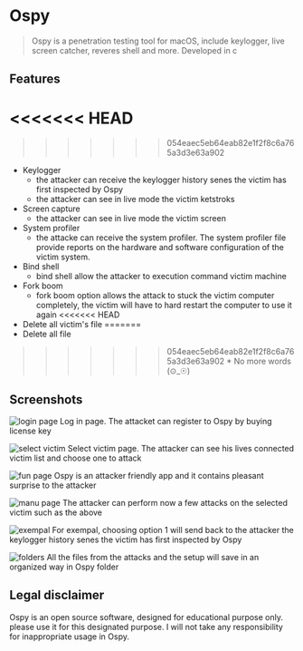 # Ospy
> Ospy is a penetration testing tool for macOS, include keylogger, live screen catcher, reveres shell and more. Developed in c

## Features
<<<<<<< HEAD
=======

>>>>>>> 054eaec5eb64eab82e1f2f8c6a765a3d3e63a902
* Keylogger
	* the attacker can receive the keylogger history senes the victim has first inspected by Ospy
	* the attacker can see in live mode the victim ketstroks
* Screen capture
	* the attacker can see in live mode the victim screen
* System profiler
	* the attacke can receive the system profiler. The system profiler file provide reports on the hardware and software configuration of the victim system. 
* Bind shell
	* bind shell allow the attacker to execution command victim machine
* Fork boom
	* fork boom option allows the attack to stuck the victim computer completely, the victim will have to hard restart the computer to use it again
<<<<<<< HEAD
* Delete all victim's file
=======
* Delete all file
>>>>>>> 054eaec5eb64eab82e1f2f8c6a765a3d3e63a902
	* No more words (⊙_☉)
	
## Screenshots
![login page](https://raw.githubusercontent.com/oririnat/Ospy_RAT/master/screenshots/1.png)
Log in page. The attacket can register to Ospy by buying license key


![select victim](https://raw.githubusercontent.com/oririnat/Ospy_RAT/master/screenshots/2.png)
Select victim page. The attacker can see his lives connected victim list and choose one to attack


![fun page](https://raw.githubusercontent.com/oririnat/Ospy_RAT/master/screenshots/3.png)
Ospy is an attacker friendly app and it contains pleasant surprise to the attacker

![manu page](https://raw.githubusercontent.com/oririnat/Ospy_RAT/master/screenshots/4.png)
The attacker can perform now a few attacks on the selected victim such as the above


![exempal](https://raw.githubusercontent.com/oririnat/Ospy_RAT/master/screenshots/5.png)
For exempal, choosing option 1 will send back to the attacker the keylogger history senes the victim has first inspected by Ospy


![folders](https://raw.githubusercontent.com/oririnat/Ospy_RAT/master/screenshots/6.png)
All the files from the attacks and the setup will save in an organized way in Ospy folder


## Legal disclaimer
Ospy is an open source software, designed for educational purpose only. please use it for this designated purpose.
I will not take any responsibility for inappropriate usage in Ospy.